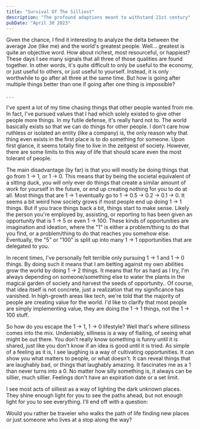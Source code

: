 ```yaml
---
title: "Survival Of The Silliest"
description: "The profound adaptions meant to withstand 21st century"
pubDate: "April 30 2023"
---
```

Given the chance, I find it interesting to analyze the delta between the average Joe (like me) and 
the world's greatest people. Well... greatest is quite an objective word. How about richest,
most resourceful, or happiest? These days I see many signals that all three of those
qualities are found together. In other words, it's quite difficult to only be useful to the
economy, or just useful to others, or just useful to yourself. Instead, it is only worthwhile to
go after all three at the same time. But how is going after multiple things better than one if going
after one thing is impossible?

<p>. . .</p>

I've spent a lot of my time chasing things that other people wanted from me. In fact, I've pursued 
values that I had which solely existed to give other people more things. In my futile defense, it's
really hard not to. The world basically exists so that we can do things for other people. I don't
care how ruthless or isolated an entity (like a company) is, the only reason why that thing even
exists in the first place is to do something for someone. Upon first glance, it seems totally fine
to live in the zeitgeist of society. However, there are some limits to this way of life that should
scare even the most tolerant of people.

The main disadvantage (by far) is that you will mostly be doing things that go from 1 -> 1, or 1
-> 0. This means that by being the societal equivalent of a sitting duck, you will only ever do
things that create a similar amount of work for yourself in the future, or end up creating nothing
for you to do at all. Most things that are 1 -> 1 eventually go to 1 -> 0.5 -> 0.2 -> 0.1 -> 0. It seems
a bit weird how society grows if most people end up doing 1 -> 1 things. But if you trace things
back a bit, things start to make sense. Likely the person you're employed by, assisting, or 
reporting to has been given an opportunity that is 1 -> 5 or even 1 -> 100. These kinds of
opportunities are imagination and ideation, where the "1" is either a problem/thing to do that you
find, or a problem/thing to do that reaches you somehow else. Eventually, the "5" or "100" is split
up into many 1 -> 1 opportunities that are delegated to you.

In recent times, I've personally felt terrible only pursuing 1 -> 1 and 1 -> 0 things. By doing such
it means that I am betting against my own abilities grow the world by doing 1 -> 2 things. It means
that for as hard as I try, I'm always depending on someone/something else to water the plants in
the magical garden of society and harvest the seeds of opportunity.. Of course, that idea itself
is not concrete, just a realization that my significance has vanished. In high-growth areas like
tech, we're told that the majority of people are creating value for the world. I'd like to clarify
that most people are simply implementing value, they are doing the 1 -> 1 things, not the 1 -> 100
stuff.

So how do you escape the 1 -> 1, 1 -> 0 lifestyle? Well that's where silliness comes into the mix.
Undeniably, silliness is a way of flailing, of seeing what might be out there. You don't really
know something is funny until it is shared, just like you don't know if an idea is good until it
is tried. As simple of a feeling as it is, I see laughing is a way of cultivating opportunities. It
can show you what matters to people, or what doesn't. It can reveal things that are laughably bad,
or things that laughably amazing. It fascinates me as a 1 than never turns into a 0. No matter how
silly something is, it always can be sillier, much sillier. Feelings don't have an expiration date
or a set limit.

I see most acts of silliest as a way of lighting the dark unknown places. They shine enough light
for you to see the paths ahead, but not enough light for you to see everything. I'll end off with
a question:

Would you rather be traveler who walks the path of life finding new places or just someone who
lives at a stop along the way?
